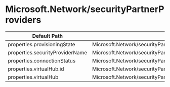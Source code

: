 # Microsoft.Network/securityPartnerProviders

| Default Path | Alias |
|---|---|
| properties.provisioningState | Microsoft.Network/securityPartnerProviders/provisioningState |
| properties.securityProviderName | Microsoft.Network/securityPartnerProviders/securityProviderName |
| properties.connectionStatus | Microsoft.Network/securityPartnerProviders/connectionStatus |
| properties.virtualHub.id | Microsoft.Network/securityPartnerProviders/virtualHub.id |
| properties.virtualHub | Microsoft.Network/securityPartnerProviders/virtualHub |

